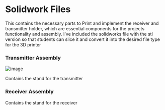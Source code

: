 # Solidwork Files
This contains the necessary parts to Print and implement the receiver and transmitter holder, which
are essential components for the projects functionality and assembly. I've included the solidworks file 
with the stl version so that students can slice it and convert it into the desired file type for the 3D printer
### Transmitter Assembly
![image](https://github.com/user-attachments/assets/5932959f-eef9-4755-b982-b9a3402c03f6)

Contains the stand for the transmitter
### Receiver Assembly
Contains the stand for the receiver
